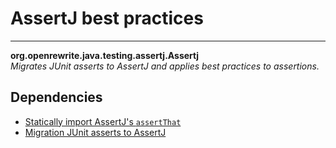 # AssertJ best practices

---
**org.openrewrite.java.testing.assertj.Assertj**  
*Migrates JUnit asserts to AssertJ and applies best practices to assertions.*
## Dependencies
- [Statically import AssertJ's `assertThat`](org.openrewrite.java.testing.assertj.StaticImports.md)
- [Migration JUnit asserts to AssertJ](org.openrewrite.java.testing.assertj.JUnitToAssertj.md)
